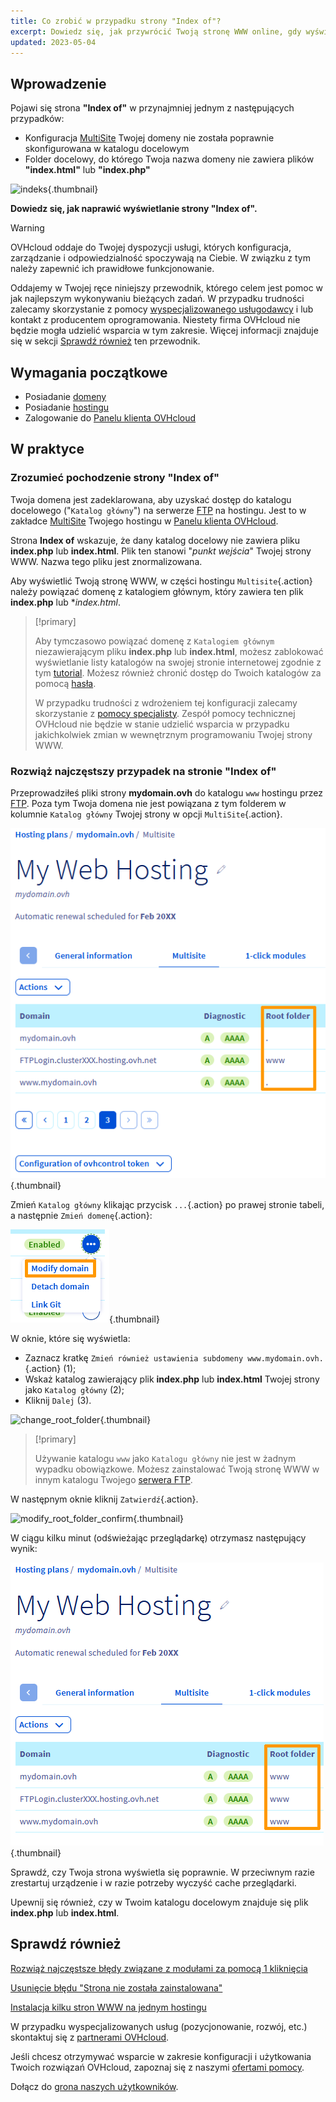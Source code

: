 ```yaml
---
title: Co zrobić w przypadku strony "Index of"?
excerpt: Dowiedz się, jak przywrócić Twoją stronę WWW online, gdy wyświetla ona stronę "Index of"
updated: 2023-05-04
---
```


## Wprowadzenie 

Pojawi się strona **"Index of"** w przynajmniej jednym z następujących przypadków:

- Konfiguracja [MultiSite](/pages/web_cloud/web_hosting/multisites_configure_multisite) Twojej domeny nie została poprawnie skonfigurowana w katalogu docelowym
- Folder docelowy, do którego Twoja nazwa domeny nie zawiera plików **"index.html"** lub **"index.php"**

![indeks](/pages/assets/screens/other/browsers/errors/index-of.png){.thumbnail}

**Dowiedz się, jak naprawić wyświetlanie strony "Index of".**

> [!warning]
>
> OVHcloud oddaje do Twojej dyspozycji usługi, których konfiguracja, zarządzanie i odpowiedzialność spoczywają na Ciebie. W związku z tym należy zapewnić ich prawidłowe funkcjonowanie.
>
> Oddajemy w Twojej ręce niniejszy przewodnik, którego celem jest pomoc w jak najlepszym wykonywaniu bieżących zadań. W przypadku trudności zalecamy skorzystanie z pomocy [wyspecjalizowanego usługodawcy](/links/partner) i lub kontakt z producentem oprogramowania. Niestety firma OVHcloud nie będzie mogła udzielić wsparcia w tym zakresie. Więcej informacji znajduje się w sekcji [Sprawdź również](#go-further) ten przewodnik.

>

## Wymagania początkowe

- Posiadanie [domeny](/links/web/domains)
- Posiadanie [hostingu](/links/web/hosting)
- Zalogowanie do [Panelu klienta OVHcloud](/links/manager)

## W praktyce

### Zrozumieć pochodzenie strony "Index of"

Twoja domena jest zadeklarowana, aby uzyskać dostęp do katalogu docelowego ("`Katalog główny`") na serwerze [FTP](/pages/web_cloud/web_hosting/ftp_connection) na hostingu. Jest to w zakładce [MultiSite](/pages/web_cloud/web_hosting/multisites_configure_multisite) Twojego hostingu w [Panelu klienta OVHcloud](/links/manager).

Strona **Index of** wskazuje, że dany katalog docelowy nie zawiera pliku **index.php** lub **index.html**. Plik ten stanowi "*punkt wejścia*" Twojej strony WWW. Nazwa tego pliku jest znormalizowana.

Aby wyświetlić Twoją stronę WWW, w części hostingu `Multisite`{.action} należy powiązać domenę z katalogiem głównym, który zawiera ten plik **index.php** lub **index.html*.

> [!primary]
>
> Aby tymczasowo powiązać domenę z `Katalogiem głównym` niezawierającym pliku **index.php** lub **index.html**, możesz zablokować wyświetlanie listy katalogów na swojej stronie internetowej zgodnie z tym [tutorial](/pages/web_cloud/web_hosting/htaccess_what_else_can_you_do#blokada-listowania-zawartosci-katalogu). Możesz również chronić dostęp do Twoich katalogów za pomocą [hasła](/pages/web_cloud/web_hosting/htaccess_protect_directory_by_password).
>
> W przypadku trudności z wdrożeniem tej konfiguracji zalecamy skorzystanie z [pomocy specjalisty](/links/partner). Zespół pomocy technicznej OVHcloud nie będzie w stanie udzielić wsparcia w przypadku jakichkolwiek zmian w wewnętrznym programowaniu Twojej strony WWW.

### Rozwiąż najczęstszy przypadek na stronie "Index of"

Przeprowadziłeś pliki strony **mydomain.ovh** do katalogu `www` hostingu przez [FTP](/pages/web_cloud/web_hosting/ftp_connection). Poza tym Twoja domena nie jest powiązana z tym folderem w kolumnie `Katalog główny` Twojej strony w opcji `MultiSite`{.action}.

![index_of_multisite](/pages/assets/screens/control_panel/product-selection/web-cloud/web-hosting/multisite/root-folders-empty.png){.thumbnail}

Zmień `Katalog główny` klikając przycisk `...`{.action} po prawej stronie tabeli, a następnie `Zmień domenę`{.action}:

![modify_domain](/pages/assets/screens/control_panel/product-selection/web-cloud/web-hosting/multisite/modify-domain.png){.thumbnail}

W oknie, które się wyświetla:

* Zaznacz kratkę `Zmień również ustawienia subdomeny www.mydomain.ovh.`{.action} (1);
* Wskaż katalog zawierający plik **index.php** lub **index.html** Twojej strony jako `Katalog główny` (2);
* Kliknij `Dalej` (3).

![change_root_folder](/pages/assets/screens/control_panel/product-selection/web-cloud/web-hosting/multisite/change-root-folder-step-1.png){.thumbnail}

> [!primary]
>
> Używanie katalogu `www` jako `Katalogu główny` nie jest w żadnym wypadku obowiązkowe. Możesz zainstalować Twoją stronę WWW w innym katalogu Twojego [serwera FTP](/pages/web_cloud/web_hosting/ftp_connection).
>

W następnym oknie kliknij `Zatwierdź`{.action}.

![modify_root_folder_confirm](/pages/assets/screens/control_panel/product-selection/web-cloud/web-hosting/multisite/change-root-folder-step-2.png){.thumbnail}

W ciągu kilku minut (odświeżając przeglądarkę) otrzymasz następujący wynik:

![multisite_modified](/pages/assets/screens/control_panel/product-selection/web-cloud/web-hosting/multisite/root-folders-full-www.png){.thumbnail}

Sprawdź, czy Twoja strona wyświetla się poprawnie. W przeciwnym razie zrestartuj urządzenie i w razie potrzeby wyczyść cache przeglądarki.

Upewnij się również, czy w Twoim katalogu docelowym znajduje się plik **index.php** lub **index.html**.

## Sprawdź również <a name="go-further"></a>

[Rozwiąż najczęstsze błędy związane z modułami za pomocą 1 kliknięcia](/pages/web_cloud/web_hosting/diagnostic_errors_module1clic)

[Usunięcie błędu "Strona nie została zainstalowana"](/pages/web_cloud/web_hosting/multisites_website_not_installed)

[Instalacja kilku stron WWW na jednym hostingu](/pages/web_cloud/web_hosting/multisites_configure_multisite)

W przypadku wyspecjalizowanych usług (pozycjonowanie, rozwój, etc.) skontaktuj się z [partnerami OVHcloud](/links/partner).

Jeśli chcesz otrzymywać wsparcie w zakresie konfiguracji i użytkowania Twoich rozwiązań OVHcloud, zapoznaj się z naszymi [ofertami pomocy](/links/support).

Dołącz do [grona naszych użytkowników](/links/community). 